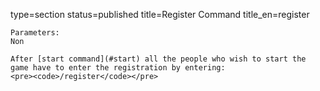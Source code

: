 type=section
status=published
title=Register Command
title_en=register
~~~~~~
Parameters:
Non

After [start command](#start) all the people who wish to start the game have to enter the registration by entering:
<pre><code>/register</code></pre>